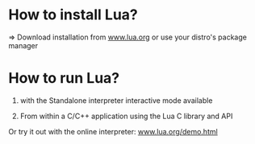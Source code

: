 # How to install Lua?

=> Download installation from www.lua.org or use your distro's package manager

# How to run Lua?

1) with the Standalone interpreter
interactive mode available

2) From within a C/C++ application using the Lua C library and API

Or try it out with the online interpreter: www.lua.org/demo.html
